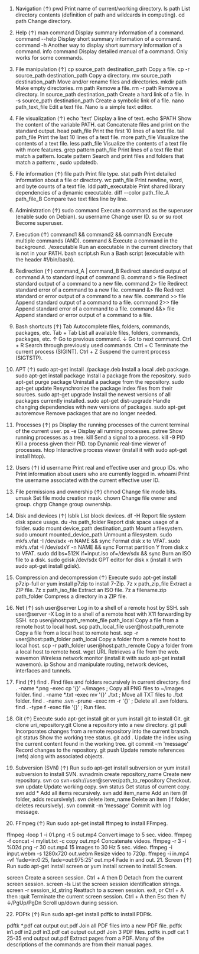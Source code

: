 1. Navigation (↑)
pwd Print name of current/working directory.
ls path List directory contents (definition of path and wildcards in computing).
cd path Change directory.

2. Help (↑)
man command Display summary information of a command.
command --help Display short summary information of a command.
command -h Another way to display short summary information of a command.
info command Display detailed manual of a command. Only works for some commands.

3. File manipulation (↑)
cp source_path destination_path Copy a file.
cp -r source_path destination_path Copy a directory.
mv source_path destination_path Move and/or rename files and directories.
mkdir path Make empty directories.
rm path Remove a file.
rm -r path Remove a directory.
ln source_path destination_path Create a hard link of a file.
ln -s source_path destination_path Create a symbolic link of a file.
nano path_text_file Edit a text file. Nano is a simple text editor.

4. File visualization (↑)
echo 'text' Display a line of text.
echo $PATH Show the content of the variable PATH.
cat Concatenate files and print on the standard output.
head path_file Print the first 10 lines of a text file.
tail path_file Print the last 10 lines of a text file.
more path_file Visualize the contents of a text file.
less path_file Visualize the contents of a text file with more features.
grep pattern path_file Print lines of a text file that match a pattern.
locate pattern Search and print files and folders that match a pattern: , sudo updatedb.

5. File information (↑)
file path Print file type.
stat path Print detailed information about a file or directory.
wc path_file Print newline, word, and byte counts of a text file.
ldd path_executable Print shared library dependencies of a dynamic executable.
diff --color path_file_A path_file_B Compare two text files line by line.
6. Administration (↑)
sudo command Execute a command as the superuser (enable sudo on Debian).
su username Change user ID.
su or su root Become superuser.

7. Execution (↑)
command1 && command2 && commandN Execute multiple commands (AND).
command & Execute a command in the background.
./executable Run an executable in the current directory that is not in your PATH.
bash script.sh Run a Bash script (executable with the header #!/bin/bash).

8. Redirection (↑)
command_A | command_B Redirect standard output of command A to standard input of command B.
command > file Redirect standard output of a command to a new file.
command 2> file Redirect standard error of a command to a new file.
command &> file Redirect standard or error output of a command to a new file.
command >> file Append standard output of a command to a file.
command 2>> file Append standard error of a command to a file.
command &&> file Append standard or error output of a command to a file.

9. Bash shortcuts (↑)
Tab Autocomplete files, folders, commands, packages, etc.
Tab + Tab List all available files, folders, commands, packages, etc.
↑ Go to previous command.
↓ Go to next command.
Ctrl + R Search through previously used commands.
Ctrl + C Terminate the current process (SIGINT).
Ctrl + Z Suspend the current process (SIGTSTP).

10. APT (↑)
sudo apt-get install ./package.deb Install a local .deb package.
sudo apt-get install package Install a package from the repository.
sudo apt-get purge package Uninstall a package from the repository.
sudo apt-get update Resynchronize the package index files from their sources.
sudo apt-get upgrade Install the newest versions of all packages currently installed.
sudo apt-get dist-upgrade Handle changing dependencies with new versions of packages.
sudo apt-get autoremove Remove packages that are no longer needed.

11. Processes (↑)
ps Display the running processes of the current terminal of the current user.
ps -e Display all running processes.
pstree Show running processes as a tree.
kill Send a signal to a process.
kill -9 PID Kill a process given their PID.
top Dynamic real-time viewer of processes.
htop Interactive process viewer (install it with sudo apt-get install htop).

12. Users (↑)
id username Print real and effective user and group IDs.
who Print information about users who are currently logged in.
whoami Print the username associated with the current effective user ID.

13. File permissions and ownership (↑)
chmod Change file mode bits.
umask Set file mode creation mask.
chown Change file owner and group.
chgrp Change group ownership.

14. Disk and devices (↑)
lsblk List block devices.
df -H Report file system disk space usage.
du -hs path_folder Report disk space usage of a folder.
sudo mount device_path destination_path Mount a filesystem.
sudo umount mounted_device_path Unmount a filesystem.
sudo mkfs.vfat -I /dev/sdx -n NAME && sync Format disk x to VFAT.
sudo mkfs.vfat -I /dev/sdxY -n NAME && sync Format partition Y from disk x to VFAT.
sudo dd bs=512K if=input.iso of=/dev/sdx && sync Burn an ISO file to a disk.
sudo gdisk /dev/sdx GPT editor for disk x (install it with sudo apt-get install gdisk).

15. Compression and decompression (↑)
Execute sudo apt-get install p7zip-full or yum install p7zip to install 7-Zip.
7z x path_zip_file Extract a ZIP file.
7z x path_iso_file Extract an ISO file.
7z a filename.zip path_folder Compress a directory in a ZIP file.

16. Net (↑)
ssh user@server Log in to a shell of a remote host by SSH.
ssh user@server -X Log in to a shell of a remote host with X11 forwarding by SSH.
scp user@host:path_remote_file path_local Copy a file from a remote host to local host.
scp path_local_file user@host:path_remote Copy a file from a local host to remote host.
scp -r user@host:path_folder path_local Copy a folder from a remote host to local host.
scp -r path_folder user@host:path_remote Copy a folder from a local host to remote host.
wget URL Retrieves a file from the web.
wavemon Wireless network monitor (install it with sudo apt-get install wavemon).
ip Sshow and manipulate routing, network devices, interfaces and tunnels.

17. Find (↑)
find . Find files and folders recursively in current directory.
find . -name *.png -exec cp '{}' ~/images \; Copy all PNG files to ~/images folder.
find . -name *.txt -exec mv '{}' ./txt \; Move all TXT files to ./txt folder.
find . -name .svn -prune -exec rm -r '{}' \; Delete all .svn folders.
find . -type f -exec file '{}' \; Run files.

18. Git (↑)
Execute sudo apt-get install git or yum install git to install Git.
git clone uri_repository.git Clone a repository into a new directory.
git pull Incorporates changes from a remote repository into the current branch.
git status Show the working tree status.
git add . Update the index using the current content found in the working tree.
git commit -m 'message' Record changes to the repository.
git push Update remote references (refs) along with associated objects.
19. Subversion (SVN) (↑)
Run sudo apt-get install subversion or yum install subversion to install SVN.
svnadmin create repository_name Create new repository.
svn co svn+ssh://user@server/path_to_repository Checkout.
svn update Update working copy.
svn status Get status of current copy.
svn add * Add all items recursively.
svn add item_name Add an item (if folder, adds recursively).
svn delete item_name Delete an item (if folder, deletes recursively).
svn commit -m 'message' Commit with log message.

20. FFmpeg (↑)
Run sudo apt-get install ffmpeg to install FFmpeg.

ffmpeg -loop 1 -i 01.png -t 5 out.mp4 Convert image to 5 sec. video.
ffmpeg -f concat -i mylist.txt -c copy out.mp4 Concatenate videos.
ffmpeg -r 3 -i %02d.png -r 30 out.mp4 15 images to 30 Hz 5 sec. video.
ffmpeg -i input.webm -s 1280x720 out.webm Resize video to 720p.
ffmpeg -i in.mp4 -vf 'fade=in:0:25, fade=out:975:25' out.mp4 Fade in and out.
21. Screen (↑)
Run sudo apt-get install screen or yum install screen to install Screen.

screen Create a screen session.
Ctrl + A then D Detach from the current screen session.
screen -ls List the screen session identification strings.
screen -r session_id_string Reattach to a screen session.
exit, or Ctrl + A then :quit Terminate the current screen session.
Ctrl + A then Esc then ↑/↓/PgUp/PgDn Scroll up/down during session.

22. PDFtk (↑)
Run sudo apt-get install pdftk to install PDFtk.

pdftk *.pdf cat output out.pdf Join all PDF files into a new PDF file.
pdftk in1.pdf in2.pdf in3.pdf cat output out.pdf Join 3 PDF files.
pdftk in.pdf cat 1 25-35 end output out.pdf Extract pages from a PDF.
Many of the descriptions of the commands are from their manual pages.
